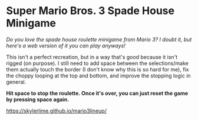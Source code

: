 # Super Mario Bros. 3 Spade House Minigame

*Do you love the spade house roulette minigame from Mario 3? I doubt it, but here's a web version of it you can play anyways!*

This isn't a perfect recreation, but in a way that's good because it isn't rigged (on purpose). I still need to add space between the selections/make them actually touch the border (I don't know why this is so hard for me), fix the choppy looping at the top and bottom, and improve the stopping logic in general.

**Hit space to stop the roulette. Once it's over, you can just reset the game by pressing space again.**

https://skylerlime.github.io/mario3lineup/
